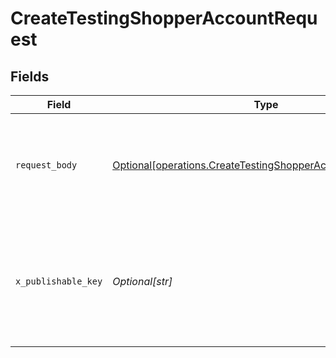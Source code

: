 # CreateTestingShopperAccountRequest


## Fields

| Field                                                                                                                                                                 | Type                                                                                                                                                                  | Required                                                                                                                                                              | Description                                                                                                                                                           | Example                                                                                                                                                               |
| --------------------------------------------------------------------------------------------------------------------------------------------------------------------- | --------------------------------------------------------------------------------------------------------------------------------------------------------------------- | --------------------------------------------------------------------------------------------------------------------------------------------------------------------- | --------------------------------------------------------------------------------------------------------------------------------------------------------------------- | --------------------------------------------------------------------------------------------------------------------------------------------------------------------- |
| `request_body`                                                                                                                                                        | [Optional[operations.CreateTestingShopperAccountRequestBody]](../../models/operations/createtestingshopperaccountrequestbody.md)                                      | :heavy_minus_sign:                                                                                                                                                    | N/A                                                                                                                                                                   | {<br/>"deactivate_in_days": 30,<br/>"email_state": "verified",<br/>"phone_state": "verified"<br/>}                                                                    |
| `x_publishable_key`                                                                                                                                                   | *Optional[str]*                                                                                                                                                       | :heavy_minus_sign:                                                                                                                                                    | The publicly viewable identifier used to identify a merchant division. This key is found in the Developer > API section of the Bolt Merchant Dashboard [RECOMMENDED]. |                                                                                                                                                                       |